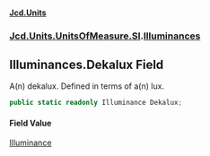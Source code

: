 #### [Jcd.Units](index.md 'index')
### [Jcd.Units.UnitsOfMeasure.SI](Jcd.Units.UnitsOfMeasure.SI.md 'Jcd.Units.UnitsOfMeasure.SI').[Illuminances](Illuminances.md 'Jcd.Units.UnitsOfMeasure.SI.Illuminances')

## Illuminances.Dekalux Field

A(n) dekalux. Defined in terms of a(n) lux.

```csharp
public static readonly Illuminance Dekalux;
```

#### Field Value
[Illuminance](Illuminance.md 'Jcd.Units.UnitTypes.Illuminance')